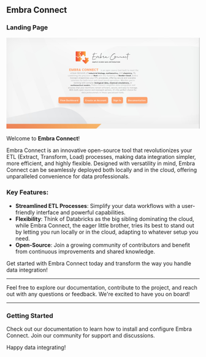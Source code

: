 ## Embra Connect

### Landing Page
![Landing](https://github.com/Embra-Connect-ETL/Development/blob/master/previews/what_is_embra_connect.png?raw=true)

Welcome to **Embra Connect**!

Embra Connect is an innovative open-source tool that revolutionizes your ETL (Extract, Transform, Load) processes, making data integration simpler, more efficient, and highly flexible. Designed with versatility in mind, Embra Connect can be seamlessly deployed both locally and in the cloud, offering unparalleled convenience for data professionals.

### Key Features:

-   **Streamlined ETL Processes**: Simplify your data workflows with a user-friendly interface and powerful capabilities.
-   **Flexibility**: Think of Databricks as the big sibling dominating the cloud, while Embra Connect, the eager little brother, tries its best to stand out by letting you run locally or in the cloud, adapting to whatever setup you need.
-   **Open-Source**: Join a growing community of contributors and benefit from continuous improvements and shared knowledge.

Get started with Embra Connect today and transform the way you handle data integration!

----------

Feel free to explore our documentation, contribute to the project, and reach out with any questions or feedback. We're excited to have you on board!

----------

### Getting Started

Check out our documentation to learn how to install and configure Embra Connect. Join our community for support and discussions.

Happy data integrating!
